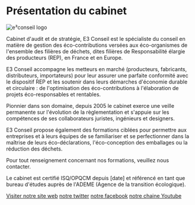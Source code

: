 # Présentation du cabinet

![e³conseil logo](https://www.e3conseil.com/fr/ "e³conseil logo")

Cabinet d'audit et de stratégie, E3 Conseil est le spécialiste du conseil en matière de gestion des éco-contributions versées aux éco-organismes de l'ensemble des filières de déchets, dites filières de Responsabilité élargie des producteurs (REP), en France et en Europe.

E3 Conseil accompagne les metteurs en marché (producteurs, fabricants, distributeurs, importateurs) pour leur assurer une parfaite conformité avec le dispositif REP et les soutenir dans leurs démarches d'économie durable et circulaire : de l'optimisation des éco-contributions à l'élaboration de projets éco-responsables et rentables.

Pionnier dans son domaine, depuis 2005 le cabinet exerce une veille permanente sur l'évolution de la règlementation et s'appuie sur les compétences de ses collaborateurs juristes, ingénieurs et designers.

E3 Conseil propose également des formations ciblées pour permettre aux entreprises et à leurs équipes de se familiariser et se perfectionner dans la maîtrise de leurs éco-déclarations, l'éco-conception des emballages ou la réduction des déchets.

Pour tout renseignement concernant nos formations, veuillez nous contacter.

Le cabinet est certifié ISQ/OPQCM depuis [date] et référencé en tant que bureau d'études auprès de l'ADEME (Agence de la transition écologique).


[Visiter notre site web](https://e3conseil.com/fr)
[notre twitter](https://twitter.com/E3CONSEIL)
[notre facebook](https://www.facebook.com/e3conseil)
[notre chaine Youtube](https://youtube.com/e3conseil)
